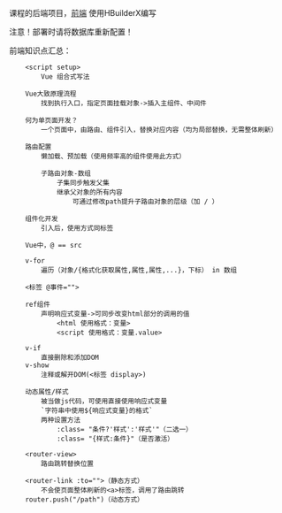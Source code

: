 课程的后端项目，[前端](https://github.com/OrkinPrime/VueBaking_front) 使用HBuilderX编写

注意！部署时请将数据库重新配置！

前端知识点汇总：

        <script setup>
            Vue 组合式写法
    
        Vue大致原理流程
            找到执行入口，指定页面挂载对象->插入主组件、中间件
    
        何为单页面开发？    
            一个页面中，由路由、组件引入，替换对应内容（均为局部替换，无需整体刷新）
    
        路由配置
            懒加载、预加载（使用频率高的组件使用此方式）
            
            子路由对象-数组
                子集同步触发父集
                继承父对象的所有内容
                    可通过修改path提升子路由对象的层级（加 / ）
                
        组件化开发
            引入后，使用方式同标签
    
        Vue中，@ == src
    
        v-for
            遍历（对象/{格式化获取属性,属性,属性,...}，下标） in 数组
        
        <标签 @事件="">
    
        ref组件
            声明响应式变量->可同步改变html部分的调用的值
                <html 使用格式：变量>
                <script 使用格式：变量.value>
    
        v-if
            直接删除和添加DOM
        v-show
            注释或解开DOM(<标签 display>)
    
        动态属性/样式
            被当做js代码，可使用直接使用响应式变量
            `字符串中使用${响应式变量}的格式`
            两种设置方法
                :class= "条件?'样式':'样式'"（二选一）
                :class= "{样式:条件}"（是否激活）
    
        <router-view>
            路由跳转替换位置

        <router-link :to="">（静态方式）
            不会使页面整体刷新的<a>标签，调用了路由跳转
        router.push("/path")（动态方式）

